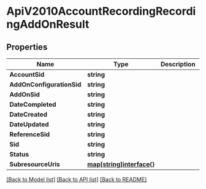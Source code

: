 # ApiV2010AccountRecordingRecordingAddOnResult

## Properties

Name | Type | Description | Notes
------------ | ------------- | ------------- | -------------
**AccountSid** | **string** |  | [optional] 
**AddOnConfigurationSid** | **string** |  | [optional] 
**AddOnSid** | **string** |  | [optional] 
**DateCompleted** | **string** |  | [optional] 
**DateCreated** | **string** |  | [optional] 
**DateUpdated** | **string** |  | [optional] 
**ReferenceSid** | **string** |  | [optional] 
**Sid** | **string** |  | [optional] 
**Status** | **string** |  | [optional] 
**SubresourceUris** | [**map[string]interface{}**](.md) |  | [optional] 

[[Back to Model list]](../README.md#documentation-for-models) [[Back to API list]](../README.md#documentation-for-api-endpoints) [[Back to README]](../README.md)


